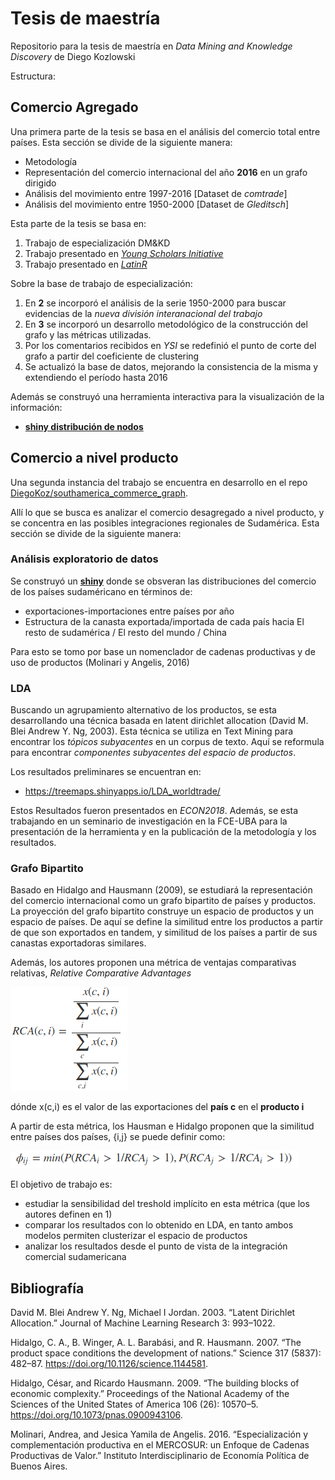 # Tesis de maestría

Repositorio para la tesis de maestría en _Data Mining and Knowledge Discovery_ de Diego Kozlowski

Estructura:

## Comercio Agregado

Una primera parte de la tesis se basa en el análisis del comercio total entre países. Esta sección se divide de la siguiente manera:

- Metodologı́a
- Representación del comercio internacional del año __2016__ en un grafo dirigido
- Análisis del movimiento entre 1997-2016 [Dataset de _comtrade_]
- Análisis del movimiento entre 1950-2000 [Dataset de _Gleditsch_]

Esta parte de la tesis se basa en:

1. Trabajo de especialización DM&KD
2. Trabajo presentado en [_Young Scholars Initiative_](https://github.com/DiegoKoz/grafo_comercio_agregado/tree/YSI)
3. Trabajo presentado en [_LatinR_](https://github.com/DiegoKoz/grafo_comercio_agregado/tree/master)

Sobre la base de trabajo de especialización:

1. En __2__ se incorporó el análisis de la serie 1950-2000 para buscar evidencias de la _nueva división interanacional del trabajo_ 
2. En __3__ se incorporó un desarrollo metodológico de la construcción del grafo y las métricas utilizadas.
3. Por los comentarios recibidos en _YSI_ se redefinió el punto de corte del grafo a partir del coeficiente de clustering
4. Se actualizó la base de datos, mejorando la consistencia de la misma y extendiendo el período hasta 2016

Además se construyó una herramienta interactiva para la visualización de la información:

- [__shiny distribución de nodos__](https://diegokoz.shinyapps.io/Distribucion_nodos_wrdtrade/)


## Comercio a nivel producto

Una segunda instancia del trabajo se encuentra en desarrollo en el repo [DiegoKoz/southamerica_commerce_graph](https://github.com/DiegoKoz/southamerica_commerce_graph).

Allí lo que se busca es analizar el comercio desagregado a nivel producto, y se concentra en las posibles integraciones regionales de Sudamérica. Esta sección se divide de la siguiente manera:

### Análisis exploratorio de datos

Se construyó un [__shiny__](https://treemaps.shinyapps.io/treemaps/) donde se obsveran las distribuciones del comercio de los países sudaméricano en términos de:

- exportaciones-importaciones entre países por año
- Estructura de la canasta exportada/importada de cada país hacia El resto de sudamérica / El resto del mundo / China

Para esto se tomo por base un nomenclador de cadenas productivas y de uso de productos (Molinari y Angelis, 2016)

### LDA

Buscando un agrupamiento alternativo de los productos, se esta desarrollando una técnica basada en latent dirichlet allocation (David M. Blei Andrew Y. Ng, 2003). Esta técnica se utiliza en Text Mining para encontrar los _tópicos subyacentes_ en un corpus de texto. Aquí se reformula para encontrar _componentes subyacentes del espacio de productos_. 

Los resultados preliminares se encuentran en:

- https://treemaps.shinyapps.io/LDA_worldtrade/ 

Estos Resultados fueron presentados en _ECON2018_. Además, se esta trabajando en un seminario de investigación en la FCE-UBA para la presentación de la herramienta y en la publicación de la metodología y los resultados.

### Grafo Bipartito

Basado en Hidalgo and Hausmann (2009), se estudiará la representación del comercio internacional como un grafo bipartito de países y productos. La proyección del grafo bipartito construye un espacio de productos y un espacio de países. De aquí se define la similitud entre los productos a partir de que son exportados en tandem, y similitud de los países a partir de sus canastas exportadoras similares.

Además, los autores proponen una métrica de ventajas comparativas relativas, _Relative Comparative Advantages_ 

![](formula1.png)

dónde x(c,i) es el valor de las exportaciones del __país c__ en el __producto i__     

A partir de esta métrica, los Hausman e Hidalgo proponen que la similitud entre países dos países, {i,j} se puede definir como: 

![](formula2.png)


El objetivo de trabajo es:

- estudiar la sensibilidad del treshold implícito en esta métrica (que los autores definen en 1)
- comparar los resultados con lo obtenido en LDA, en tanto ambos modelos permiten clusterizar el espacio de productos
- analizar los resultados desde el punto de vista de la integración comercial sudamericana

## Bibliografía



David M. Blei Andrew Y. Ng, Michael I Jordan. 2003. “Latent Dirichlet Allocation.” Journal of Machine Learning Research 3: 993–1022.

Hidalgo, C. A., B. Winger, A. L. Barabási, and R. Hausmann. 2007. “The product space conditions the development of nations.” Science 317 (5837): 482–87. https://doi.org/10.1126/science.1144581.

Hidalgo, César, and Ricardo Hausmann. 2009. “The building blocks of economic complexity.” Proceedings of the National Academy of the Sciences of the United States of America 106 (26): 10570–5. https://doi.org/10.1073/pnas.0900943106.

Molinari, Andrea, and Jesica Yamila de Angelis. 2016. “Especialización y complementación productiva en el MERCOSUR: un Enfoque de Cadenas Productivas de Valor.” Instituto Interdisciplinario de Economía Política de Buenos Aires.

